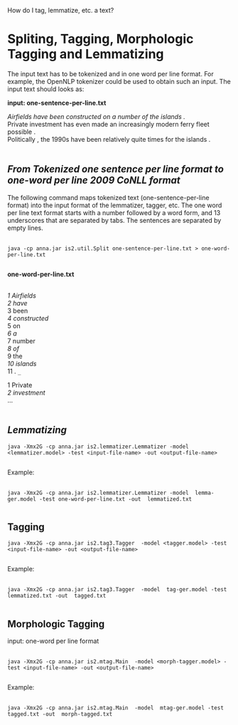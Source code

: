 How do I tag, lemmatize, etc. a text?

# Spliting, Tagging, Morphologic Tagging and Lemmatizing #

The input text has to be tokenized and in one word per line format. For example, the OpenNLP tokenizer could be used to obtain such an input. The input text should looks as:

**input: one-sentence-per-line.txt**

_Airfields have been constructed on a number of the islands ._<br>
Private investment has even made an increasingly modern ferry fleet possible . <br>
Politically , the 1990s have been relatively quite times for the islands . <br>
<i><br>
<h2>From Tokenized one sentence per line format to one-word per line 2009 CoNLL format</h2></i>

The following command maps tokenized text (one-sentence-per-line format) into the input format of the lemmatizer, tagger, etc. The one word per line text format starts with a number followed by a word form, and 13 underscores that are separated by tabs. The sentences are separated by empty lines.<br>
<br>
<pre><code>java -cp anna.jar is2.util.Split one-sentence-per-line.txt &gt; one-word-per-line.txt<br>
</code></pre>

<b>one-word-per-line.txt</b> <br>

<i><br>
1	Airfields	<code>_</code>	<code>_</code>	<code>_</code>	<code>_</code>	<code>_</code>	<code>_</code>	<code>_</code>	<code>_</code>	<code>_</code>	<code>_</code>	<code>_</code>	<code>_</code>	<code>_</code></i><br>
2	have	<code>_</code>	<code>_</code>	<code>_</code>	<code>_</code>	<code>_</code>	<code>_</code>	<code>_</code>	<code>_</code>	<code>_</code>	<code>_</code>	<code>_</code>	<code>_</code>	<code>_</code> <br>
3	been	<code>_</code>	<code>_</code>	<code>_</code>	<code>_</code>	<code>_</code>	<code>_</code>	<code>_</code>	<code>_</code>	<code>_</code>	<code>_</code>	<code>_</code>	<code>_</code>	<code>_</code> <br>
4	constructed	<code>_</code>	<code>_</code>	<code>_</code>	<code>_</code>	<code>_</code>	<code>_</code>	<code>_</code>	<code>_</code>	<code>_</code>	<code>_</code>	<code>_</code>	<code>_</code>	<code>_</code> <br>
5	on	<code>_</code>	<code>_</code>	<code>_</code>	<code>_</code>	<code>_</code>	<code>_</code>	<code>_</code>	<code>_</code>	<code>_</code>	<code>_</code>	<code>_</code>	<code>_</code>	<code>_</code> <br>
6	a	<code>_</code>	<code>_</code>	<code>_</code>	<code>_</code>	<code>_</code>	<code>_</code>	<code>_</code>	<code>_</code>	<code>_</code>	<code>_</code>	<code>_</code>	<code>_</code>	<code>_</code> <br>
7	number	<code>_</code>	<code>_</code>	<code>_</code>	<code>_</code>	<code>_</code>	<code>_</code>	<code>_</code>	<code>_</code>	<code>_</code>	<code>_</code>	<code>_</code>	<code>_</code>	<code>_</code> <br>
8	of	<code>_</code>	<code>_</code>	<code>_</code>	<code>_</code>	<code>_</code>	<code>_</code>	<code>_</code>	<code>_</code>	<code>_</code>	<code>_</code>	<code>_</code>	<code>_</code>	<code>_</code> <br>
9	the	<code>_</code>	<code>_</code>	<code>_</code>	<code>_</code>	<code>_</code>	<code>_</code>	<code>_</code>	<code>_</code>	<code>_</code>	<code>_</code>	<code>_</code>	<code>_</code>	<code>_</code> <br>
10	islands	<code>_</code>	<code>_</code>	<code>_</code>	<code>_</code>	<code>_</code>	<code>_</code>	<code>_</code>	<code>_</code>	<code>_</code>	<code>_</code>	<code>_</code>	<code>_</code>	<code>_</code> <br>
11	.	<code>_</code>	<code>_</code>	<code>_</code>	<code>_</code>	<code>_</code>	<code>_</code>	<code>_</code>	<code>_</code>	<code>_</code>	<code>_</code>	<code>_</code>	<code>_</code>	<code>_</code> <br>

1	Private	<code>_</code>	<code>_</code>	<code>_</code>	<code>_</code>	<code>_</code>	<code>_</code>	<code>_</code>	<code>_</code>	<code>_</code>	<code>_</code>	<code>_</code>	<code>_</code>	<code>_</code> <br>
2	investment	<code>_</code>	<code>_</code>	<code>_</code>	<code>_</code>	<code>_</code>	<code>_</code>	<code>_</code>	<code>_</code>	<code>_</code>	<code>_</code>	<code>_</code>	<code>_</code>	<code>_</code> <br>
...<br>
<i><br>
<h2>Lemmatizing</h2></i>


<pre><code>java -Xmx2G -cp anna.jar is2.lemmatizer.Lemmatizer -model &lt;lemmatizer.model&gt; -test &lt;input-file-name&gt; -out &lt;output-file-name&gt;<br>
</code></pre>

Example:<br>
<br>
<pre><code>java -Xmx2G -cp anna.jar is2.lemmatizer.Lemmatizer -model  lemma-ger.model -test one-word-per-line.txt -out  lemmatized.txt<br>
</code></pre>


<h2>Tagging</h2>

<pre><code>java -Xmx2G -cp anna.jar is2.tag3.Tagger  -model &lt;tagger.model&gt; -test &lt;input-file-name&gt; -out &lt;output-file-name&gt;<br>
</code></pre>

Example:<br>
<br>
<pre><code>java -Xmx2G -cp anna.jar is2.tag3.Tagger  -model  tag-ger.model -test lemmatized.txt -out  tagged.txt<br>
</code></pre>

<h2>Morphologic Tagging</h2>

input: one-word per line format<br>
<br>
<pre><code>java -Xmx2G -cp anna.jar is2.mtag.Main  -model &lt;morph-tagger.model&gt; -test &lt;input-file-name&gt; -out &lt;output-file-name&gt;<br>
</code></pre>

Example:<br>
<br>
<pre><code>java -Xmx2G -cp anna.jar is2.mtag.Main  -model  mtag-ger.model -test tagged.txt -out  morph-tagged.txt<br>
</code></pre>